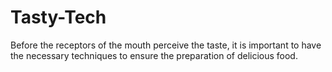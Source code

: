 # Tasty-Tech
Before the receptors of the mouth perceive the taste, it is important to have the necessary techniques to ensure the preparation of delicious food.
